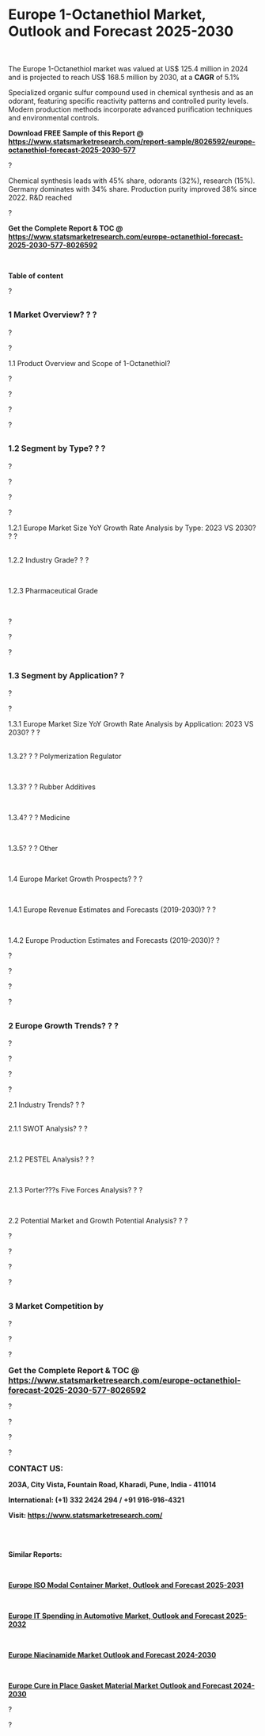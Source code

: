 <h1>Europe 1-Octanethiol Market, Outlook and Forecast 2025-2030</h1><br/><p>The Europe 1-Octanethiol market was valued at US$ 125.4 million in 2024 and is projected to reach US$ 168.5 million by 2030, at a <strong>CAGR</strong> of 5.1%</p>
 
 
 
 <p>Specialized organic sulfur compound used in chemical synthesis and as an odorant, featuring specific reactivity patterns and controlled purity levels. Modern production methods incorporate advanced purification techniques and environmental controls.</p>
 
 
 
 <div><b>Download FREE Sample of this Report @ <a href="https://www.statsmarketresearch.com/download-free-sample/8026592/europe-octanethiol-forecast-2025-2030-577">https://www.statsmarketresearch.com/report-sample/8026592/europe-octanethiol-forecast-2025-2030-577</a></b></div>
 
 
 
 <p>? </p>
 
 
 
 <p>Chemical synthesis leads with 45% share, odorants (32%), research (15%). Germany dominates with 34% share. Production purity improved 38% since 2022. R&D reached</p>
 
 
 
 <p>? </p>
 
 
 
 <div><b>Get the Complete Report & TOC @ <a href="https://www.statsmarketresearch.com/europe-octanethiol-forecast-2025-2030-577-8026592">https://www.statsmarketresearch.com/europe-octanethiol-forecast-2025-2030-577-8026592</a></b></div>
 
 
 
 <p><br />
 
 <b>Table of content</b></p>
 
 
 
 <p>? </p>
 
 
 
 <h2><span style="font-size:16px"><strong>1 Market Overview? ? ? </strong></span></h2>
 
 
 
 <p>? </p>
 
 
 
 <p>? </p>
 
 
 
 <p>1.1 Product Overview and Scope of 1-Octanethiol? </p>
 
 
 
 <p>? </p>
 
 
 
 <p>? </p>
 
 
 
 <p>? </p>
 
 
 
 <p>? </p>
 
 
 
 <h2><strong><span style="font-size:16px">1.2 Segment by Type? ? ? </span></strong></h2>
 
 
 
 <p>? </p>
 
 
 
 <p>? </p>
 
 
 
 <p>? </p>
 
 
 
 <p>? </p>
 
 
 
 <p>1.2.1 Europe Market Size YoY Growth Rate Analysis by Type: 2023 VS 2030? ? ? <br />
 
 <br />
 
 1.2.2 Industry Grade? ? ? <br />
 
 <br />
 
 1.2.3 Pharmaceutical Grade<br />
 
 <br />
 
 ? </p>
 
 
 
 <p>? </p>
 
 
 
 <p>? </p>
 
 
 
 <h2><span style="font-size:16px"><strong>1.3 Segment by Application? ? </strong></span></h2>
 
 
 
 <p>? </p>
 
 
 
 <p>? </p>
 
 
 
 <p>1.3.1 Europe Market Size YoY Growth Rate Analysis by Application: 2023 VS 2030? ? ? <br />
 
 <br />
 
 1.3.2? ? ? Polymerization Regulator<br />
 
 <br />
 
 1.3.3? ? ? Rubber Additives<br />
 
 <br />
 
 1.3.4? ? ? Medicine<br />
 
 <br />
 
 1.3.5? ? ? Other<br />
 
 <br />
 
 1.4 Europe Market Growth Prospects? ? ? <br />
 
 <br />
 
 1.4.1 Europe Revenue Estimates and Forecasts (2019-2030)? ? ? <br />
 
 <br />
 
 1.4.2 Europe Production Estimates and Forecasts (2019-2030)? ? </p>
 
 
 
 <p>? </p>
 
 
 
 <p>? </p>
 
 
 
 <p>? </p>
 
 
 
 <p>? </p>
 
 
 
 <h2><span style="font-size:16px"><strong>2 Europe Growth Trends? ? ? </strong></span></h2>
 
 
 
 <p>? </p>
 
 
 
 <p>? </p>
 
 
 
 <p>? </p>
 
 
 
 <p>? </p>
 
 
 
 <p>2.1 Industry Trends? ? ? <br />
 
 <br />
 
 2.1.1 SWOT Analysis? ? ? <br />
 
 <br />
 
 2.1.2 PESTEL Analysis? ? ? <br />
 
 <br />
 
 2.1.3 Porter???s Five Forces Analysis? ? ? <br />
 
 <br />
 
 2.2 Potential Market and Growth Potential Analysis? ? ? </p>
 
 
 
 <p>? </p>
 
 
 
 <p>? </p>
 
 
 
 <p>? </p>
 
 
 
 <p>? </p>
 
 
 
 <h2><span style="font-size:16px"><strong>3 Market Competition by</strong></span></h2>
 
 
 
 <p>? </p>
 
 
 
 <p>? </p>
 
 
 
 <p>? </p>
 
 
 
 <div><span style="font-size:16px"><strong><b>Get the Complete Report & TOC @ <a href="https://www.statsmarketresearch.com/europe-octanethiol-forecast-2025-2030-577-8026592">https://www.statsmarketresearch.com/europe-octanethiol-forecast-2025-2030-577-8026592</a></b></strong></span></div>
 
 
 
 <p>? </p>
 
 
 
 <p>? </p>
 
 
 
 <p>? </p>
 
 
 
 <p>? </p>
 
 
 
 <p><span style="font-size:16px"><strong><b>CONTACT US:</b><br />
 
 203A, City Vista, Fountain Road, Kharadi, Pune, India - 411014<br />
 
 International: (+1) 332 2424 294 / +91 916-916-4321<br />
 
 Visit: <a href="https://www.statsmarketresearch.com/">https://www.statsmarketresearch.com/</a><br />
 
 <br />
 
 <br />
 
 Similar Reports:<br />
 
 <br />
 
 <a href="https://www.statsmarketresearch.com/europe-iso-modal-container-forecast-2024-2030-314-8006496">Europe ISO Modal Container Market, Outlook and Forecast 2025-2031</a><br />
 
 <br />
 
 <a href="https://www.statsmarketresearch.com/europe-it-spendingautomotive-forecast-2025-2032-535-8030352">Europe IT Spending in Automotive Market, Outlook and Forecast 2025-2032</a><br />
 
 <br />
 
 <a href="https://www.statsmarketresearch.com/europe-niacinamide-2024-2030-361-8022697">Europe Niacinamide Market Outlook and Forecast 2024-2030</a><br />
 
 <br />
 
 <a href="https://www.statsmarketresearch.com/europe-cureplace-gasket-material-2024-2030-74-8022698">Europe Cure in Place Gasket Material Market Outlook and Forecast 2024-2030</a></strong></span></p>
 
 
 
 <p>? </p>
 
 
 
 <p>? </p>